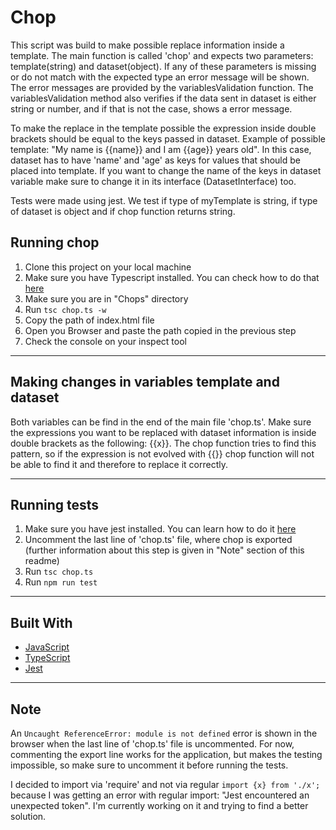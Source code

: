 # Chop

This script was build to make possible replace information inside a template. The main function is called 'chop' and expects two parameters: template(string) and dataset(object). If any of these parameters is missing or do not match with the expected type an error message will be shown. The error messages are provided by the variablesValidation function. The variablesValidation method also verifies if the data sent in dataset is either string or number, and if that is not the case, shows a error message.

To make the replace in the template possible the expression inside double brackets should be equal to the keys passed in dataset. Example of possible template: "My name is {{name}} and I am {{age}} years old". In this case, dataset has to have 'name' and 'age' as keys for values that should be placed into template.
If you want to change the name of the keys in dataset variable make sure to change it in its interface (DatasetInterface) too.

Tests were made using jest. We test if type of myTemplate is string, if type of dataset is object and if chop function returns string.

## Running chop

1. Clone this project on your local machine
2. Make sure you have Typescript installed. You can check how to do that [here](https://www.typescriptlang.org/download)
3. Make sure you are in "Chops" directory
4. Run `tsc chop.ts -w`
5. Copy the path of index.html file
6. Open you Browser and paste the path copied in the previous step
7. Check the console on your inspect tool

----------------------------
## Making changes in variables template and dataset

Both variables can be find in the end of the main file 'chop.ts'. Make sure the expressions you want to be replaced with dataset information is inside double brackets as the following: {{x}}. The chop function tries to find this pattern, so if the expression is not evolved with {{}} chop function will not be able to find it and therefore to replace it correctly.

----------------------------
## Running tests

1. Make sure you have jest installed. You can learn how to do it [here](https://jestjs.io/docs/getting-started#:~:text=Running%20from%20command%20line,a%20variety%20of%20useful%20options.&text=If%20you'd%20like%20to,the%20Jest%20CLI%20Options%20page.)
2. Uncomment the last line of 'chop.ts' file, where chop is exported (further information about this step is given in "Note" section of this readme)
3. Run `tsc chop.ts`
4. Run `npm run test`
----------------------------

## Built With

* [JavaScript](https://developer.mozilla.org/en-US/docs/Web/JavaScript)
* [TypeScript](https://www.typescriptlang.org/docs/handbook/typescript-in-5-minutes.html)
* [Jest](https://jestjs.io/docs/getting-started)
----------------------------

## Note
An `Uncaught ReferenceError: module is not defined` error is shown in the browser when the last line of 'chop.ts' file is uncommented. For now, commenting the export line works for the application, but makes the testing impossible, so make sure to uncomment it before running the tests. 

I decided to import via 'require' and not via regular `import {x} from './x';` because I was getting an error with regular import: "Jest encountered an unexpected token". I'm currently working on it and trying to find a better solution. 